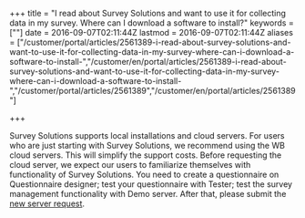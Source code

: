 ﻿+++
title = "I read about Survey Solutions and want to use it for collecting data in my survey. Where can I download a software to install?"
keywords = [""]
date = 2016-09-07T02:11:44Z
lastmod = 2016-09-07T02:11:44Z
aliases = ["/customer/portal/articles/2561389-i-read-about-survey-solutions-and-want-to-use-it-for-collecting-data-in-my-survey-where-can-i-download-a-software-to-install-","/customer/en/portal/articles/2561389-i-read-about-survey-solutions-and-want-to-use-it-for-collecting-data-in-my-survey-where-can-i-download-a-software-to-install-","/customer/portal/articles/2561389","/customer/en/portal/articles/2561389"]

+++

Survey Solutions supports local installations and cloud servers. For
users who are just starting with Survey Solutions, we recommend using
the WB cloud servers. This will simplify the support costs. Before
requesting the cloud server, we expect our users to familiarize
themselves with functionality of Survey Solutions. You need to create a
questionnaire on Questionnaire designer; test your questionnaire with
Tester; test the survey management functionality with Demo server. After
that, please submit the [new server request](https://mysurvey.solutions/NewServerRequest).
